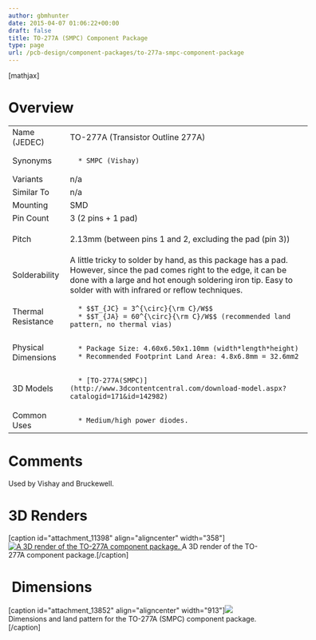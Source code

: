 ```yaml
---
author: gbmhunter
date: 2015-04-07 01:06:22+00:00
draft: false
title: TO-277A (SMPC) Component Package
type: page
url: /pcb-design/component-packages/to-277a-smpc-component-package
---
```


[mathjax]




# Overview


<table style="width: 600px;" >
<tbody >
<tr >

<td >Name (JEDEC)
</td>

<td >TO-277A (Transistor Outline 277A)
</td>
</tr>
<tr >

<td >Synonyms
</td>

<td >



	  * SMPC (Vishay)


</td>
</tr>
<tr >

<td >Variants
</td>

<td >n/a
</td>
</tr>
<tr >

<td >Similar To
</td>

<td >n/a
</td>
</tr>
<tr >

<td >Mounting
</td>

<td >SMD
</td>
</tr>
<tr >

<td >Pin Count
</td>

<td >3 (2 pins + 1 pad)
</td>
</tr>
<tr >

<td >Pitch
</td>

<td >


2.13mm (between pins 1 and 2, excluding the pad (pin 3))

</td>
</tr>
<tr >

<td >Solderability
</td>

<td >A little tricky to solder by hand, as this package has a pad. However, since the pad comes right to the edge, it can be done with a large and hot enough soldering iron tip. Easy to solder with with infrared or reflow techniques.
</td>
</tr>
<tr >

<td >Thermal Resistance
</td>

<td >



	  * $$T_{JC} = 3^{\circ}{\rm C}/W$$
	  * $$T_{JA} = 60^{\circ}{\rm C}/W$$ (recommended land pattern, no thermal vias)


</td>
</tr>
<tr >

<td >Physical Dimensions
</td>

<td >



	  * Package Size: 4.60x6.50x1.10mm (width*length*height)
	  * Recommended Footprint Land Area: 4.8x6.8mm = 32.6mm2


</td>
</tr>
<tr >

<td >3D Models
</td>

<td >



	  * [TO-277A(SMPC)](http://www.3dcontentcentral.com/download-model.aspx?catalogid=171&id=142982)


</td>
</tr>
<tr >

<td >Common Uses
</td>

<td >



	  * Medium/high power diodes.


</td>
</tr>
</tbody>
</table>


# Comments




Used by Vishay and Bruckewell.




# 3D Renders


[caption id="attachment_11398" align="aligncenter" width="358"][![A 3D render of the TO-277A component package.](/images/2015/04/to-277a-component-package-3d-render.jpg)
](/images/2015/04/to-277a-component-package-3d-render.jpg) A 3D render of the TO-277A component package.[/caption]


#  Dimensions


[caption id="attachment_13852" align="aligncenter" width="913"][![](/images/2015/04/component-package-to-277a-smpc-dimensions-and-land-pattern.png)
](/images/2015/04/component-package-to-277a-smpc-dimensions-and-land-pattern.png) Dimensions and land pattern for the TO-277A (SMPC) component package.[/caption]
